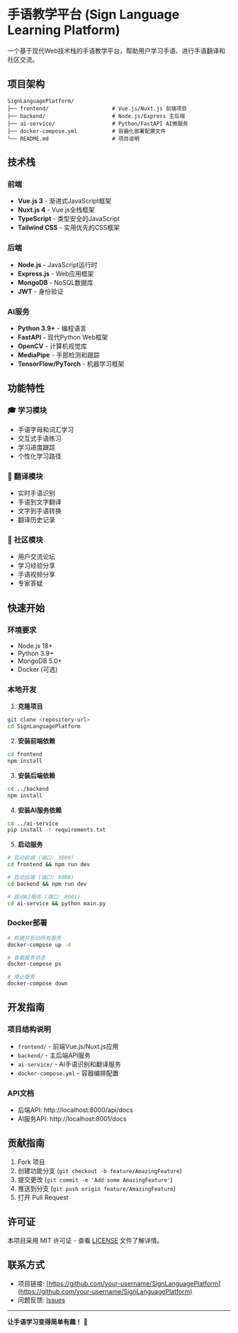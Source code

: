# 手语教学平台 (Sign Language Learning Platform)

一个基于现代Web技术栈的手语教学平台，帮助用户学习手语、进行手语翻译和社区交流。

## 项目架构

```
SignLanguagePlatform/
├── frontend/                    # Vue.js/Nuxt.js 前端项目
├── backend/                     # Node.js/Express 主后端
├── ai-service/                  # Python/FastAPI AI微服务
├── docker-compose.yml           # 容器化部署配置文件
└── README.md                    # 项目说明
```

## 技术栈

### 前端
- **Vue.js 3** - 渐进式JavaScript框架
- **Nuxt.js 4** - Vue.js全栈框架
- **TypeScript** - 类型安全的JavaScript
- **Tailwind CSS** - 实用优先的CSS框架

### 后端
- **Node.js** - JavaScript运行时
- **Express.js** - Web应用框架
- **MongoDB** - NoSQL数据库
- **JWT** - 身份验证

### AI服务
- **Python 3.9+** - 编程语言
- **FastAPI** - 现代Python Web框架
- **OpenCV** - 计算机视觉库
- **MediaPipe** - 手部检测和跟踪
- **TensorFlow/PyTorch** - 机器学习框架

## 功能特性

### 🎓 学习模块
- 手语字母和词汇学习
- 交互式手语练习
- 学习进度跟踪
- 个性化学习路径

### 🔄 翻译模块
- 实时手语识别
- 手语到文字翻译
- 文字到手语转换
- 翻译历史记录

### 👥 社区模块
- 用户交流论坛
- 学习经验分享
- 手语视频分享
- 专家答疑

## 快速开始

### 环境要求
- Node.js 18+
- Python 3.9+
- MongoDB 5.0+
- Docker (可选)

### 本地开发

1. **克隆项目**
```bash
git clone <repository-url>
cd SignLanguagePlatform
```

2. **安装前端依赖**
```bash
cd frontend
npm install
```

3. **安装后端依赖**
```bash
cd ../backend
npm install
```

4. **安装AI服务依赖**
```bash
cd ../ai-service
pip install -r requirements.txt
```

5. **启动服务**
```bash
# 启动前端 (端口: 3000)
cd frontend && npm run dev

# 启动后端 (端口: 8000)
cd backend && npm run dev

# 启动AI服务 (端口: 8001)
cd ai-service && python main.py
```

### Docker部署

```bash
# 构建并启动所有服务
docker-compose up -d

# 查看服务状态
docker-compose ps

# 停止服务
docker-compose down
```

## 开发指南

### 项目结构说明

- `frontend/` - 前端Vue.js/Nuxt.js应用
- `backend/` - 主后端API服务
- `ai-service/` - AI手语识别和翻译服务
- `docker-compose.yml` - 容器编排配置

### API文档

- 后端API: http://localhost:8000/api/docs
- AI服务API: http://localhost:8001/docs

## 贡献指南

1. Fork 项目
2. 创建功能分支 (`git checkout -b feature/AmazingFeature`)
3. 提交更改 (`git commit -m 'Add some AmazingFeature'`)
4. 推送到分支 (`git push origin feature/AmazingFeature`)
5. 打开 Pull Request

## 许可证

本项目采用 MIT 许可证 - 查看 [LICENSE](LICENSE) 文件了解详情。

## 联系方式

- 项目链接: [https://github.com/your-username/SignLanguagePlatform](https://github.com/your-username/SignLanguagePlatform)
- 问题反馈: [Issues](https://github.com/your-username/SignLanguagePlatform/issues)

---

**让手语学习变得简单有趣！** 👐


